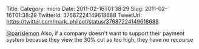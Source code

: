 Title: 
Category: micro
Date: 2011-02-16T01:38:29
Slug: 2011-02-16T01:38:29
TwitterId: 37687224149618688
TweetUrl: https://twitter.com/mark_philpot/status/37687224149618688

[@parislemon](https://twitter.com/parislemon) Also, if a company doesn't want to support their payment system because they view the 30% cut as too high, they have no recourse